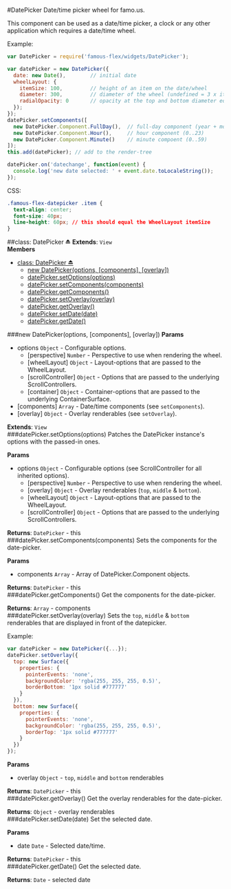 <a name="module_DatePicker"></a>
#DatePicker
Date/time picker wheel for famo.us.

This component can be used as a date/time picker, a clock or
any other application which requires a date/time wheel.

Example:

```javascript
var DatePicker = require('famous-flex/widgets/DatePicker');

var datePicker = new DatePicker({
  date: new Date(),        // initial date
  wheelLayout: {
    itemSize: 100,         // height of an item on the date/wheel
    diameter: 300,         // diameter of the wheel (undefined = 3 x itemSize)
    radialOpacity: 0       // opacity at the top and bottom diameter edge
  });
});
datePicker.setComponents([
  new DatePicker.Component.FullDay(),  // full-day component (year + month + day)
  new DatePicker.Component.Hour(),     // hour component (0..23)
  new DatePicker.Component.Minute()    // minute compoent (0..59)
]);
this.add(datePicker); // add to the render-tree

datePicker.on('datechange', function(event) {
  console.log('new date selected: ' + event.date.toLocaleString());
});
```

CSS:

```css
.famous-flex-datepicker .item {
  text-align: center;
  font-size: 40px;
  line-height: 60px; // this should equal the WheelLayout itemSize
}
```

<a name="exp_module_DatePicker"></a>
##class: DatePicker ⏏
**Extends**: `View`  
**Members**

* [class: DatePicker ⏏](#exp_module_DatePicker)
  * [new DatePicker(options, [components], [overlay])](#exp_new_module_DatePicker)
  * [datePicker.setOptions(options)](#module_DatePicker#setOptions)
  * [datePicker.setComponents(components)](#module_DatePicker#setComponents)
  * [datePicker.getComponents()](#module_DatePicker#getComponents)
  * [datePicker.setOverlay(overlay)](#module_DatePicker#setOverlay)
  * [datePicker.getOverlay()](#module_DatePicker#getOverlay)
  * [datePicker.setDate(date)](#module_DatePicker#setDate)
  * [datePicker.getDate()](#module_DatePicker#getDate)

<a name="exp_new_module_DatePicker"></a>
###new DatePicker(options, [components], [overlay])
**Params**

- options `Object` - Configurable options.  
  - \[perspective\] `Number` - Perspective to use when rendering the wheel.  
  - \[wheelLayout\] `Object` - Layout-options that are passed to the WheelLayout.  
  - \[scrollController\] `Object` - Options that are passed to the underlying ScrollControllers.  
  - \[container\] `Object` - Container-options that are passed to the underlying ContainerSurface.  
- \[components\] `Array` - Date/time components (see `setComponents`).  
- \[overlay\] `Object` - Overlay renderables (see `setOverlay`).  

**Extends**: `View`  
<a name="module_DatePicker#setOptions"></a>
###datePicker.setOptions(options)
Patches the DatePicker instance's options with the passed-in ones.

**Params**

- options `Object` - Configurable options (see ScrollController for all inherited options).  
  - \[perspective\] `Number` - Perspective to use when rendering the wheel.  
  - \[overlay\] `Object` - Overlay renderables (`top`, `middle` & `bottom`).  
  - \[wheelLayout\] `Object` - Layout-options that are passed to the WheelLayout.  
  - \[scrollController\] `Object` - Options that are passed to the underlying ScrollControllers.  

**Returns**: `DatePicker` - this  
<a name="module_DatePicker#setComponents"></a>
###datePicker.setComponents(components)
Sets the components for the date-picker.

**Params**

- components `Array` - Array of DatePicker.Component objects.  

**Returns**: `DatePicker` - this  
<a name="module_DatePicker#getComponents"></a>
###datePicker.getComponents()
Get the components for the date-picker.

**Returns**: `Array` - components  
<a name="module_DatePicker#setOverlay"></a>
###datePicker.setOverlay(overlay)
Sets the `top`, `middle` & `bottom` renderables that are displayed in
front of the datepicker.

Example:

```javascript
var datePicker = new DatePicker({...});
datePicker.setOverlay({
  top: new Surface({
    properties: {
      pointerEvents: 'none',
      backgroundColor: 'rgba(255, 255, 255, 0.5)',
      borderBottom: '1px solid #777777'
    }
  }),
  bottom: new Surface({
    properties: {
      pointerEvents: 'none',
      backgroundColor: 'rgba(255, 255, 255, 0.5)',
      borderTop: '1px solid #777777'
    }
  })
});
```

**Params**

- overlay `Object` - `top`, `middle` and `bottom` renderables  

**Returns**: `DatePicker` - this  
<a name="module_DatePicker#getOverlay"></a>
###datePicker.getOverlay()
Get the overlay renderables for the date-picker.

**Returns**: `Object` - overlay renderables  
<a name="module_DatePicker#setDate"></a>
###datePicker.setDate(date)
Set the selected date.

**Params**

- date `Date` - Selected date/time.  

**Returns**: `DatePicker` - this  
<a name="module_DatePicker#getDate"></a>
###datePicker.getDate()
Get the selected date.

**Returns**: `Date` - selected date  
